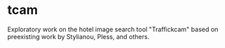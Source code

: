 # tcam
Exploratory work on the hotel image search tool "Traffickcam" based on preexisting work by Stylianou, Pless, and others.

